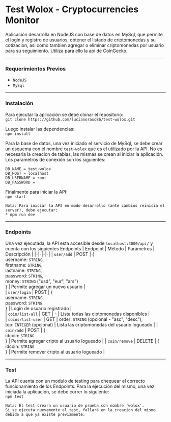 # Test Wolox - Cryptocurrencies Monitor
Aplicación desarrolla en NodeJS con base de datos en MySql, que permite el login y registro de usuarios, obtener el listado de criptomonedas y su cotizacion, asi como tambien agregar o eliminar criptomonedas por usuario para su seguimiento. Utiliza para ello la api de CoinGecko.
___
### Requerimientos Previos
* `NodeJS`
* `MySql`
___
### Instalación 
Para ejecutar la aplicación se debe clonar el repositorio:<br />
`git clone https://github.com/lucianoraso86/test-wolox.git`

Luego instalar las dependencias:<br />
`npm install`

Para la base de datos, una vez iniciado el servicio de MySql, se debe crear un esquema con el nombre `test-wolox` que es el utilizado por la API. No es necesaria la creacion de tablas, las mismas se crean al iniciar la aplicación. Los parametros de conexión son los siguientes:
```
DB_NAME = test-wolox
DB_HOST = localhost
DB_USERNAME = root 
DB_PASSWORD =
```
Finalmente para iniciar la API:<br />
`npm start`
```
Nota: Para iniciar la API en modo desarrollo (ante cambios reinicia el server), debe ejecutar:
* npm run dev
```
___
### Endpoints
Una vez ejecutada, la API esta accesible desde `localhost:3000/api/` y cuenta con los siguientes Endpoints
| Endpoint | Método | Parámetros | Descripción |
|-|-|-|-|
| `user/add` | POST | {<br /> username: `STRING`,<br /> firstname: `STRING`,<br /> lastname: `STRING`,<br /> password: `STRING`,<br /> money: `STRING` ("usd", "eur", "ars") <br />} | Permite agregar un nuevo usuario |   
| `user/login`  | POST | {<br /> username: `STRING`,  <br /> password: `STRING`<br />} | Login de usuario registrado |                                                  
| `coin/list-all` | GET | - | Lista todas las ciptomonedas disponibles |     
| `coins/list-user`  | GET | order: `STRING` (opcional - "asc", "desc"),<br /> top: `INTEGER` (opcional) | Lista las criptomonedas del usuario logueado |
| `coin/add` | POST | {<br /> idcoin: `STRING` <br />} | Permite agregar cripto al usuario logueado |
| `coin/remove` | DELETE | {<br /> idcoin: `STRING` <br />} | Permite remover cripto al usuario logueado |

___
### Test
La API cuenta con un modulo de testing para chequear el correcto funcionamiento de los Endpoints. Para la ejecución del mismo, una vez iniciada la aplicación, se debe correr lo siguiente: <br />
`npm test`
```
Nota: El test creara un usuario de prueba con nombre 'wolox'. 
Si se ejecuta nuevamente el test, fallará en la creacion del mismo debido a que ya existe previamente.
```
